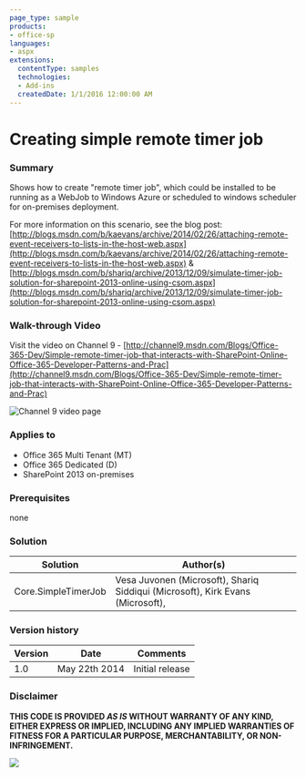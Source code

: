 ```yaml
---
page_type: sample
products:
- office-sp
languages:
- aspx
extensions:
  contentType: samples
  technologies:
  - Add-ins
  createdDate: 1/1/2016 12:00:00 AM
---
```

# Creating simple remote timer job #

### Summary ###
Shows how to create "remote timer job", which could be installed to be running as a WebJob to Windows Azure or scheduled to windows scheduler for on-premises deployment.

For more information on this scenario, see the blog post: [http://blogs.msdn.com/b/kaevans/archive/2014/02/26/attaching-remote-event-receivers-to-lists-in-the-host-web.aspx](http://blogs.msdn.com/b/kaevans/archive/2014/02/26/attaching-remote-event-receivers-to-lists-in-the-host-web.aspx) & [http://blogs.msdn.com/b/shariq/archive/2013/12/09/simulate-timer-job-solution-for-sharepoint-2013-online-using-csom.aspx](http://blogs.msdn.com/b/shariq/archive/2013/12/09/simulate-timer-job-solution-for-sharepoint-2013-online-using-csom.aspx)


### Walk-through Video ###
Visit the video on Channel 9 - [http://channel9.msdn.com/Blogs/Office-365-Dev/Simple-remote-timer-job-that-interacts-with-SharePoint-Online-Office-365-Developer-Patterns-and-Prac](http://channel9.msdn.com/Blogs/Office-365-Dev/Simple-remote-timer-job-that-interacts-with-SharePoint-Online-Office-365-Developer-Patterns-and-Prac)

![Channel 9 video page](http://i.imgur.com/VL82DfK.png)

### Applies to ###
-  Office 365 Multi Tenant (MT)
-  Office 365 Dedicated (D)
-  SharePoint 2013 on-premises

### Prerequisites ###
none

### Solution ###
Solution | Author(s)
---------|----------
Core.SimpleTimerJob | Vesa Juvonen (Microsoft), Shariq Siddiqui (Microsoft), Kirk Evans (Microsoft), 

### Version history ###
Version  | Date | Comments
---------| -----| --------
1.0  | May 22th 2014 | Initial release

### Disclaimer ###
**THIS CODE IS PROVIDED *AS IS* WITHOUT WARRANTY OF ANY KIND, EITHER EXPRESS OR IMPLIED, INCLUDING ANY IMPLIED WARRANTIES OF FITNESS FOR A PARTICULAR PURPOSE, MERCHANTABILITY, OR NON-INFRINGEMENT.**

<img src="https://telemetry.sharepointpnp.com/pnp/samples/Core.SimpleTimerJob" />